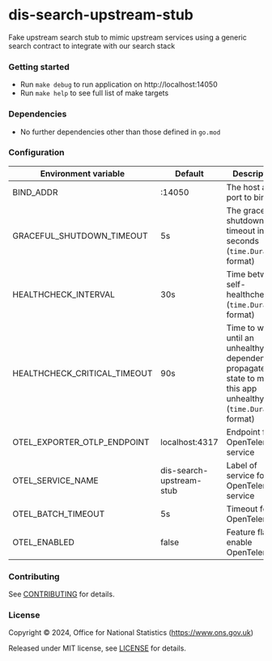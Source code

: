 # dis-search-upstream-stub
Fake upstream search stub to mimic upstream services using a generic search contract to integrate with our search stack

### Getting started

* Run `make debug` to run application on http://localhost:14050
* Run `make help` to see full list of make targets

### Dependencies

* No further dependencies other than those defined in `go.mod`

### Configuration

| Environment variable         | Default            | Description
| ---------------------------- | ------------------ | -----------
| BIND_ADDR                    | :14050         | The host and port to bind to
| GRACEFUL_SHUTDOWN_TIMEOUT    | 5s                 | The graceful shutdown timeout in seconds (`time.Duration` format)
| HEALTHCHECK_INTERVAL         | 30s                | Time between self-healthchecks (`time.Duration` format)
| HEALTHCHECK_CRITICAL_TIMEOUT | 90s                | Time to wait until an unhealthy dependent propagates its state to make this app unhealthy (`time.Duration` format)
| OTEL_EXPORTER_OTLP_ENDPOINT  | localhost:4317     | Endpoint for OpenTelemetry service
| OTEL_SERVICE_NAME            | dis-search-upstream-stub          | Label of service for OpenTelemetry service
| OTEL_BATCH_TIMEOUT           | 5s                 | Timeout for OpenTelemetry
| OTEL_ENABLED                 | false              | Feature flag to enable OpenTelemetry

### Contributing

See [CONTRIBUTING](CONTRIBUTING.md) for details.

### License

Copyright © 2024, Office for National Statistics (https://www.ons.gov.uk)

Released under MIT license, see [LICENSE](LICENSE.md) for details.
